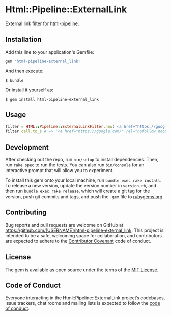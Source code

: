 # Html::Pipeline::ExternalLink

External link filter for [html\-pipeline](https://github.com/jch/html-pipeline).

## Installation

Add this line to your application's Gemfile:

```ruby
gem 'html-pipeline-external_link'
```

And then execute:

    $ bundle

Or install it yourself as:

    $ gem install html-pipeline-external_link

## Usage

```ruby
filter = HTML::Pipeline::ExternalLinkFilter.new('<a href="https://google.com/">https://google.com/</a>', hostname: 'microsoft.com')
filter.call.to_s # => '<a href="https://google.com/" rel="nofollow noopener" target="_blank">https://google.com/</a>'
```

## Development

After checking out the repo, run `bin/setup` to install dependencies. Then, run `rake spec` to run the tests. You can also run `bin/console` for an interactive prompt that will allow you to experiment.

To install this gem onto your local machine, run `bundle exec rake install`. To release a new version, update the version number in `version.rb`, and then run `bundle exec rake release`, which will create a git tag for the version, push git commits and tags, and push the `.gem` file to [rubygems.org](https://rubygems.org).

## Contributing

Bug reports and pull requests are welcome on GitHub at https://github.com/[USERNAME]/html-pipeline-external_link. This project is intended to be a safe, welcoming space for collaboration, and contributors are expected to adhere to the [Contributor Covenant](http://contributor-covenant.org) code of conduct.

## License

The gem is available as open source under the terms of the [MIT License](https://opensource.org/licenses/MIT).

## Code of Conduct

Everyone interacting in the Html::Pipeline::ExternalLink project’s codebases, issue trackers, chat rooms and mailing lists is expected to follow the [code of conduct](https://github.com/[USERNAME]/html-pipeline-external_link/blob/master/CODE_OF_CONDUCT.md).

